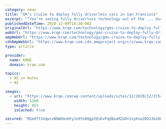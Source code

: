 ```yaml
---
category: news
title: "GM’s Cruise to deploy fully driverless cars in San Francisco"
excerpt: "“You’re seeing fully driverless technology out of the ... Google CEO Sundar Pichai has apologized for how a prominent artificial intelligence researcher's abrupt departure last week has ..."
publishedDateTime: 2020-12-09T18:30:00Z
originalUrl: "https://www.krqe.com/technology/gms-cruise-to-deploy-fully-driverless-cars-in-san-francisco/"
webUrl: "https://www.krqe.com/technology/gms-cruise-to-deploy-fully-driverless-cars-in-san-francisco/"
ampWebUrl: "https://www.krqe.com/technology/gms-cruise-to-deploy-fully-driverless-cars-in-san-francisco/amp/"
cdnAmpWebUrl: "https://www-krqe-com.cdn.ampproject.org/c/s/www.krqe.com/technology/gms-cruise-to-deploy-fully-driverless-cars-in-san-francisco/amp/"
type: article

provider:
  name: KRQE
  domain: krqe.com

topics:
  - AI in Autos
  - AI

images:
  - url: "https://www.krqe.com/wp-content/uploads/sites/12/2020/12/21543341c8a540568ce8899025ed0f7c.jpg?w=1280"
    width: 1280
    height: 853
    isCached: true

secured: "RGeHTtSXqwcvN6WdmuHFyJo9Yo8QgpIQsDvPqQBaaMZoDn1xyKnw2OOJJbzD0rlWtCidQozcnMYeFxLPT3OH8ku/jkNYoZn118Ua7r2eJs73Jei1dgv2aqYIYgc/wrORyG3TpgkM98sbJB3pamciRl2P1CVBBFAjrkbEUd8TaYIGAP7ve7n/g2WPpKSAc+h9+4jAtT5xhn799rve9R70LIY2WhoYdVXtdKnIw0nLslNIrXvKmOv9bNi9Q9iPIX2ZU6wNqCG/WuLLsNCdT05gqhghbPkHHU5WTWsKjtFFMclY72q4iMozTrdlcMbFc4HQiP3o9/voXEESRdMiQ9LyaOIJGQwb52QvTSmoH7KgwiM=;tJHPMVOP+b0pV8MeWx3ZKQ=="
---
```


